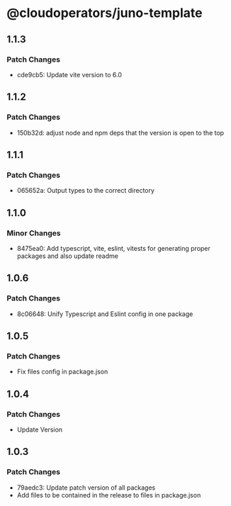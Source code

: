 # @cloudoperators/juno-template

## 1.1.3

### Patch Changes

- cde9cb5: Update vite version to 6.0

## 1.1.2

### Patch Changes

- 150b32d: adjust node and npm deps that the version is open to the top

## 1.1.1

### Patch Changes

- 065652a: Output types to the correct directory

## 1.1.0

### Minor Changes

- 8475ea0: Add typescript, vite, eslint, vitests for generating proper packages and also update readme

## 1.0.6

### Patch Changes

- 8c06648: Unify Typescript and Eslint config in one package

## 1.0.5

### Patch Changes

- Fix files config in package.json

## 1.0.4

### Patch Changes

- Update Version

## 1.0.3

### Patch Changes

- 79aedc3: Update patch version of all packages
- Add files to be contained in the release to files in package.json
